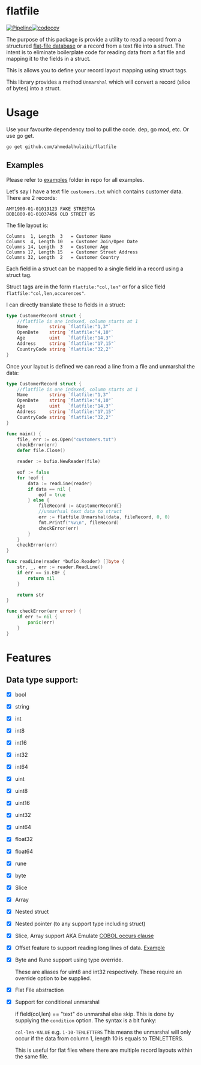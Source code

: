 # flatfile

[![Pipeline](https://gitlab.com/ahmedalhulaibi/flatfile/badges/master/pipeline.svg)](https://gitlab.com/ahmedalhulaibi/flatfile/pipelines)[![codecov](https://codecov.io/gl/ahmedalhulaibi/flatfile/branch/master/graph/badge.svg)](https://codecov.io/gl/ahmedalhulaibi/flatfile)



The purpose of this package is provide a utility to read a record from a structured [flat-file database](https://en.wikipedia.org/wiki/Flat-file_database) or a record from a text file into a struct. The intent is to eliminate boilerplate code for reading data from a flat file and mapping it to the fields in a struct.

This is allows you to define your record layout mapping using struct tags.

This library provides a method `Unmarshal` which will convert a record (slice of bytes) into a struct.

# Usage

Use your favourite dependency tool to pull the code. dep, go mod, etc. Or use go get.

`go get github.com/ahmedalhulaibi/flatfile`

## Examples

Please refer to [examples](https://github.com/ahmedalhulaibi/flatfile/tree/master/example) folder in repo for all examples.

Let's say I have a text file `customers.txt` which contains customer data. There are 2 records:

```
AMY1900-01-01019123 FAKE STREETCA
BOB1800-01-01037456 OLD STREET US
```
The file layout is:
```
Columns  1, Length  3   = Customer Name
Columns  4, Length 10   = Customer Join/Open Date
Columns 14, Length  3   = Customer Age
Columns 17, Length 15   = Customer Street Address
Columns 32, Length  2   = Customer Country
```


Each field in a struct can be mapped to a single field in a record using a struct tag.

Struct tags are in the form `flatfile:"col,len"` or for a slice field `flatfile:"col,len,occurences"`.

I can directly translate these to fields in a struct:

```go
type CustomerRecord struct {
    //flatfile is one indexed, column starts at 1
    Name        string `flatfile:"1,3"`
    OpenDate    string `flatfile:"4,10"`
    Age         uint   `flatfile:"14,3"`
    Address     string `flatfile:"17,15"`
    CountryCode string `flatfile:"32,2"`
}

```

Once your layout is defined we can read a line from a file and unmarshal the data:

```go
type CustomerRecord struct {
	//flatfile is one indexed, column starts at 1
	Name        string `flatfile:"1,3"`
	OpenDate    string `flatfile:"4,10"`
	Age         uint   `flatfile:"14,3"`
	Address     string `flatfile:"17,15"`
	CountryCode string `flatfile:"32,2"`
}

func main() {
	file, err := os.Open("customers.txt")
	checkError(err)
	defer file.Close()

	reader := bufio.NewReader(file)

	eof := false
	for !eof {
		data := readLine(reader)
		if data == nil {
			eof = true
		} else {
			fileRecord := &CustomerRecord{}
            //unmarhsal text data to struct
			err := flatfile.Unmarshal(data, fileRecord, 0, 0)
			fmt.Printf("%v\n", fileRecord)
			checkError(err)
		}
	}
	checkError(err)
}

func readLine(reader *bufio.Reader) []byte {
	str, _, err := reader.ReadLine()
	if err == io.EOF {
		return nil
	}

	return str
}

func checkError(err error) {
	if err != nil {
		panic(err)
	}
}
```




# Features

## Data type support:
- [x] bool
- [x] string
- [x] int
- [x] int8
- [x] int16
- [x] int32
- [x] int64
- [x] uint
- [x] uint8
- [x] uint16
- [x] uint32
- [x] uint64
- [x] float32
- [x] float64
- [x] rune
- [x] byte
- [x] Slice
- [x] Array
- [x] Nested struct
- [x] Nested pointer (to any support type including struct)

- [x] Slice, Array support AKA Emulate [COBOL occurs clause](https://www.ibm.com/support/knowledgecenter/en/SS6SG3_4.2.0/com.ibm.entcobol.doc_4.2/PGandLR/tasks/tptbl03.htm)

- [x] Offset feature to support reading long lines of data. [Example](https://github.com/ahmedalhulaibi/flatfile/tree/master/example/bufferedReadFile)

- [x] Byte and Rune support using type override. 

    These are aliases for uint8 and int32 respectively. These require an override option to be supplied.
- [x] Flat File abstraction
- [x] Support for conditional unmarshal 
    
    if field(col,len) == "text" do unmarshal else skip. 
	This is done by supplying the `condition` option. The syntax is a bit funky:

	`col-len-VALUE` e.g. `1-10-TENLETTERS` This means the unmarshal will only occur if the data from column 1, length 10 is equals to TENLETTERS.
    
    This is useful for flat files where there are multiple record layouts within the same file.

